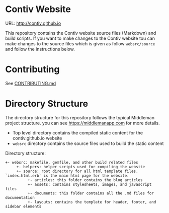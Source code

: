 # Contiv Website

URL: http://contiv.github.io

This repository contains the Contiv website source files (Markdown) and build scripts. If you want to make changes to the Contiv website tou can make changes to the source files
which is given as follow `websrc/source` and follow the instructions below.

# Contributing

See [CONTRIBUTING.md](CONTRIBUTING.md)

# Directory Structure

The directory structure for this repository follows the typical Middleman project structure. you can see https://middlemanapp.com for more details.

- Top level directory contains the compiled static content for the contiv.github.io website
- `websrc` directory contains the source files used to build the static content

Directory structure:

```
+- websrc: makefile, gemfile, and other build related files
	 +- helpers: helper scripts used for compiling the website
	 +- source: root directory for all html template files. `index.html.erb` is the main html page for the website.
		  +- articles: this folder contains the blog articles
		  +- assets: contains stylesheets, images, and javascript files
		  +- documents: this folder contains all the .md files for documentation
		  +- layouts: contains the template for header, footer, and sidebar elements
```
